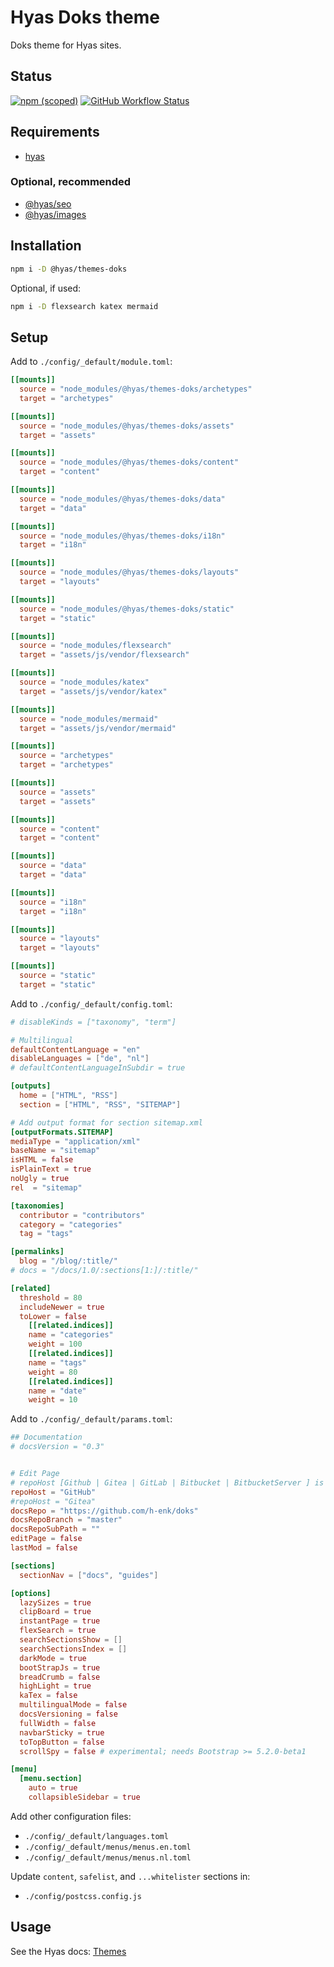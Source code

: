 # Hyas Doks theme

Doks theme for Hyas sites.

## Status

[![npm (scoped)](https://img.shields.io/npm/v/@hyas/themes-doks?style=flat-square)](https://www.npmjs.com/package/@hyas/themes-doks) [![GitHub Workflow Status](https://img.shields.io/github/workflow/status/h-enk/hyas-themes-doks/CodeQL?style=flat-square)]((https://github.com/h-enk/hyas-themes-doks/actions/workflows/codeql.yml))

## Requirements

- [hyas](https://www.npmjs.com/package/hyas)

### Optional, recommended

- [@hyas/seo](https://www.npmjs.com/package/@hyas/seo)
- [@hyas/images](https://www.npmjs.com/package/@hyas/images)

## Installation

```bash
npm i -D @hyas/themes-doks
```

Optional, if used:

```bash
npm i -D flexsearch katex mermaid
```

## Setup

Add to `./config/_default/module.toml`:

```toml
[[mounts]]
  source = "node_modules/@hyas/themes-doks/archetypes"
  target = "archetypes"

[[mounts]]
  source = "node_modules/@hyas/themes-doks/assets"
  target = "assets"

[[mounts]]
  source = "node_modules/@hyas/themes-doks/content"
  target = "content"

[[mounts]]
  source = "node_modules/@hyas/themes-doks/data"
  target = "data"

[[mounts]]
  source = "node_modules/@hyas/themes-doks/i18n"
  target = "i18n"

[[mounts]]
  source = "node_modules/@hyas/themes-doks/layouts"
  target = "layouts"

[[mounts]]
  source = "node_modules/@hyas/themes-doks/static"
  target = "static"

[[mounts]]
  source = "node_modules/flexsearch"
  target = "assets/js/vendor/flexsearch"

[[mounts]]
  source = "node_modules/katex"
  target = "assets/js/vendor/katex"

[[mounts]]
  source = "node_modules/mermaid"
  target = "assets/js/vendor/mermaid"

[[mounts]]
  source = "archetypes"
  target = "archetypes"

[[mounts]]
  source = "assets"
  target = "assets"

[[mounts]]
  source = "content"
  target = "content"

[[mounts]]
  source = "data"
  target = "data"

[[mounts]]
  source = "i18n"
  target = "i18n"

[[mounts]]
  source = "layouts"
  target = "layouts"

[[mounts]]
  source = "static"
  target = "static"
```

Add to `./config/_default/config.toml`:

```toml
# disableKinds = ["taxonomy", "term"]

# Multilingual
defaultContentLanguage = "en"
disableLanguages = ["de", "nl"]
# defaultContentLanguageInSubdir = true

[outputs]
  home = ["HTML", "RSS"]
  section = ["HTML", "RSS", "SITEMAP"]

# Add output format for section sitemap.xml
[outputFormats.SITEMAP]
mediaType = "application/xml"
baseName = "sitemap"
isHTML = false
isPlainText = true
noUgly = true
rel  = "sitemap"

[taxonomies]
  contributor = "contributors"
  category = "categories"
  tag = "tags"

[permalinks]
  blog = "/blog/:title/"
# docs = "/docs/1.0/:sections[1:]/:title/"

[related]
  threshold = 80
  includeNewer = true
  toLower = false
    [[related.indices]]
    name = "categories"
    weight = 100
    [[related.indices]]
    name = "tags"
    weight = 80
    [[related.indices]]
    name = "date"
    weight = 10
```

Add to `./config/_default/params.toml`:

```toml
## Documentation
# docsVersion = "0.3"


# Edit Page
# repoHost [Github | Gitea | GitLab | Bitbucket | BitbucketServer ] is used for building the edit link based on git hoster
repoHost = "GitHub"
#repoHost = "Gitea"
docsRepo = "https://github.com/h-enk/doks"
docsRepoBranch = "master"
docsRepoSubPath = ""
editPage = false
lastMod = false

[sections]
  sectionNav = ["docs", "guides"]

[options]
  lazySizes = true
  clipBoard = true
  instantPage = true
  flexSearch = true
  searchSectionsShow = []
  searchSectionsIndex = []
  darkMode = true
  bootStrapJs = true
  breadCrumb = false
  highLight = true
  kaTex = false
  multilingualMode = false
  docsVersioning = false
  fullWidth = false
  navbarSticky = true
  toTopButton = false
  scrollSpy = false # experimental; needs Bootstrap >= 5.2.0-beta1

[menu]
  [menu.section]
    auto = true
    collapsibleSidebar = true
```

Add other configuration files:

- `./config/_default/languages.toml`
- `./config/_default/menus/menus.en.toml`
- `./config/_default/menus/menus.nl.toml`

Update `content`, `safelist`, and `...whitelister` sections in:

- `./config/postcss.config.js`

## Usage

See the Hyas docs: [Themes](https://gethyas.com/docs/reference-guides/themes/)
